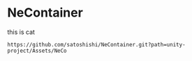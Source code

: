 # NeContainer

this is cat

```
https://github.com/satoshishi/NeContainer.git?path=unity-project/Assets/NeCo
```
